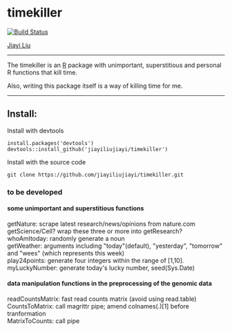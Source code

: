 # timekiller
[![Build Status](https://travis-ci.org/jiayiliujiayi/timekiller.svg?branch=master)](https://travis-ci.org/jiayiliujiayi/timekiller)
  
[Jiayi Liu](https://jiayiliu.me)
  
---
The timekiller is an [R](https://www.r-project.org) package with unimportant, superstitious and personal R functions that kill time. 

Also, writing this package itself is a way of killing time for me.  

---

## Install:
Install with devtools
```
install.packages('devtools')
devtools::install_github('jiayiliujiayi/timekiller')
```  
Install with the source code  
```
git clone https://github.com/jiayiliujiayi/timekiller.git  

```
### to be developed  
#### some unimportant and superstitious functions
getNature: scrape latest research/news/opinions from nature.com  
getScience/Cell? wrap these three or more into getResearch?  
whoAmItoday: randomly generate a noun  
getWeather: arguments including "today"(default), "yesterday", "tomorrow" and "wees" (which represents this week)  
play24points: generate four integers within the range of [1,10].  
myLuckyNumber: generate today's lucky number, seed(Sys.Date)
#### data manipulation functions in the preprocessing of the genomic data  
readCountsMatrix: fast read counts matrix (avoid using read.table)  
CountsToMatrix: call magrittr pipe; amend colnames(.)[1] before tranformation  
MatrixToCounts: call pipe
